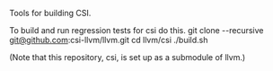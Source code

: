 Tools for building CSI.

To build and run regression tests for csi do this.
  git clone --recursive git@github.com:csi-llvm/llvm.git
  cd llvm/csi
  ./build.sh


(Note that this repository, csi, is set up as a submodule of llvm.)

